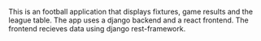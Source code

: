 This is an football application that displays fixtures, game results and the league table. The app uses a django backend and a
react frontend. The frontend recieves data using django rest-framework.

